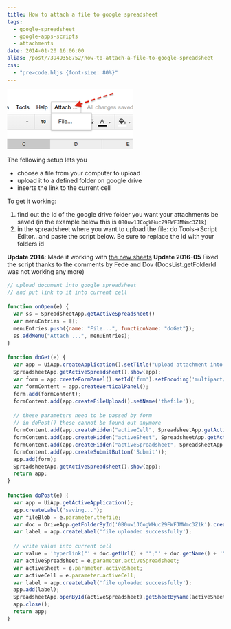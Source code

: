```yaml
---
title: How to attach a file to google spreadsheet
tags:
  - google-spreadsheet
  - google-apps-scripts
  - attachments
date: 2014-01-20 16:06:00
alias: /post/73949358752/how-to-attach-a-file-to-google-spreadsheet
css:
  - "pre>code.hljs {font-size: 80%}"
---
```


![attach file](/images/attach.png)

The following setup lets you

*   choose a file from your computer to upload
*   upload it to a defined folder on google drive
*   inserts the link to the current cell

<!-- more -->

To get it working:

1.  find out the id of the google drive folder you want your attachments be saved (in the example below this is `0B0uw1JCogWHuc29FWFJMWmc3Z1k`)
2.  in the spreadsheet where you want to upload the file: do Tools→Script Editor.. and paste the script below. Be sure to replace the id with your folders id

**Update 2014**: Made it working with [the new sheets](http://googleblog.blogspot.ch/2013/12/new-google-sheets-faster-more-powerful.html)
**Update 2016-05** Fixed the script thanks to the comments by Fede and Dov (DocsList.getFolderId was not working any more)

```javascript
// upload document into google spreadsheet
// and put link to it into current cell

function onOpen(e) {
  var ss = SpreadsheetApp.getActiveSpreadsheet()
  var menuEntries = [];
  menuEntries.push({name: "File...", functionName: "doGet"});
  ss.addMenu("Attach ...", menuEntries);
}

function doGet(e) {
  var app = UiApp.createApplication().setTitle("upload attachment into Google Drive");
  SpreadsheetApp.getActiveSpreadsheet().show(app);
  var form = app.createFormPanel().setId('frm').setEncoding('multipart/form-data');
  var formContent = app.createVerticalPanel();
  form.add(formContent);  
  formContent.add(app.createFileUpload().setName('thefile'));

  // these parameters need to be passed by form
  // in doPost() these cannot be found out anymore
  formContent.add(app.createHidden("activeCell", SpreadsheetApp.getActiveRange().getA1Notation()));
  formContent.add(app.createHidden("activeSheet", SpreadsheetApp.getActiveSheet().getName()));
  formContent.add(app.createHidden("activeSpreadsheet", SpreadsheetApp.getActiveSpreadsheet().getId()));
  formContent.add(app.createSubmitButton('Submit'));
  app.add(form);
  SpreadsheetApp.getActiveSpreadsheet().show(app);
  return app;
}

function doPost(e) {
  var app = UiApp.getActiveApplication();
  app.createLabel('saving...');
  var fileBlob = e.parameter.thefile;
  var doc = DriveApp.getFolderById('0B0uw1JCogWHuc29FWFJMWmc3Z1k').createFile(fileBlob);
  var label = app.createLabel('file uploaded successfully');

  // write value into current cell
  var value = 'hyperlink("' + doc.getUrl() + '";"' + doc.getName() + '")'
  var activeSpreadsheet = e.parameter.activeSpreadsheet;
  var activeSheet = e.parameter.activeSheet;
  var activeCell = e.parameter.activeCell;
  var label = app.createLabel('file uploaded successfully');
  app.add(label);
  SpreadsheetApp.openById(activeSpreadsheet).getSheetByName(activeSheet).getRange(activeCell).setFormula(value);
  app.close();
  return app;
}

```